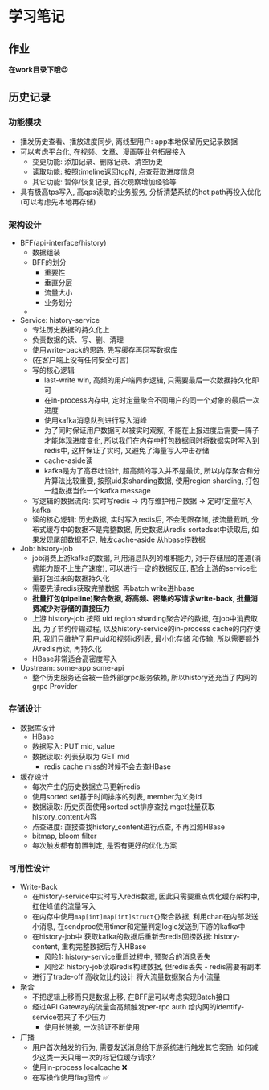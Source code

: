 # 学习笔记
## 作业
**在work目录下哦😉**
## 历史记录
### 功能模块
- 播发历史查看、播放进度同步, 离线型用户: app本地保留历史记录数据
- 可以考虑平台化, 在视频、文章、漫画等业务拓展接入
  - 变更功能: 添加记录、删除记录、清空历史
  - 读取功能: 按照timeline返回topN, 点查获取进度信息
  - 其它功能: 暂停/恢复记录, 首次观察增加经验等
- 具有极高tps写入, 高qps读取的业务服务, 分析清楚系统的hot path再投入优化 (可以考虑先本地再存储)
### 架构设计
- BFF(api-interface/history)
  - 数据组装
  - BFF的划分
    - 重要性
    - 垂直分层
    - 流量大小
    - 业务划分
  - 
- Service: history-service
  - 专注历史数据的持久化上
  - 负责数据的读、写、删、清理
  - 使用write-back的思路, 先写缓存再回写数据库
  - (在客户端上没有任何安全可言)
  - 写的核心逻辑
    - last-write win, 高频的用户端同步逻辑, 只需要最后一次数据持久化即可
    - 在in-process内存中, 定时定量聚合不同用户的同一个对象的最后一次进度
    - 使用kafka消息队列进行写入消峰
    - 为了同时保证用户数据可以被实时观察, 不能在上报进度后需要一阵子才能体现进度变化, 
      所以我们在内存中打包数据同时将数据实时写入到redis中, 这样保证了实时, 
      又避免了海量写入冲击存储
    - cache-aside读
    - kafka是为了高吞吐设计, 超高频的写入并不是最优, 所以内存聚合和分片算法比较重要, 
      按照uid来sharding数据, 使用region sharding, 打包一组数据当作一个kafka message
  - 写逻辑的数据流向: 实时写redis -> 内存维护用户数据 -> 定时/定量写入kafka
  - 读的核心逻辑: 历史数据, 实时写入redis后, 不会无限存储, 按流量截断, 分布式缓存中的数据不是完整数据,
    历史数据从redis sortedset中读取后, 如果发现尾部数据不足, 触发cache-aside 从hbase捞数据
- Job: history-job
  - job消费上游kafka的数据, 利用消息队列的堆积能力, 
    对于存储层的差速(消费能力跟不上生产速度), 可以进行一定的数据反压, 
    配合上游的service批量打包过来的数据持久化
  - 需要先读redis获取完整数据, 再batch write进hbase
  - **批量打包(pipeline)聚合数据, 将高频、密集的写请求write-back, 批量消费减少对存储的直接压力**
  - 上游 history-job 按照 uid region sharding聚合好的数据, 在job中消费取出, 为了节约传输过程, 
    以及history-service的in-process cache的内存使用, 我们只维护了用户uid和视频id列表, 最小化存储
    和传输, 所以需要额外从redis再读, 再持久化
  - HBase非常适合高密度写入
- Upstream: some-app some-api
  - 整个历史服务还会被一些外部grpc服务依赖, 所以history还充当了内网的grpc Provider
    
### 存储设计
- 数据库设计
  - HBase
  - 数据写入: PUT mid, value
  - 数据读取: 列表获取为 GET mid
    - redis cache miss的时候不会去查HBase
- 缓存设计
  - 每次产生的历史数据立马更新redis
  - 使用sorted set基于时间排序的列表, member为义务id
  - 数据读取: 历史页面使用sorted set排序查找 mget批量获取history_content内容
  - 点查进度: 直接查找history_content进行点查, 不再回源HBase
  - bitmap, bloom filter
  - 每次触发都有前置判定, 是否有更好的优化方案

### 可用性设计
- Write-Back
  - 在history-service中实时写入redis数据, 因此只需要重点优化缓存架构中, 扛住峰值的流量写入
  - 在内存中使用```map[int]map[int]struct{}```聚合数据, 利用chan在内部发送小消息, 
    在sendproc使用timer和定量判定logic发送到下游的kafka中
  - 在history-job中 获取kafka的数据后重新去redis回捞数据: history-content, 
    重构完整数据后存入HBase
    - 风险1: history-service重启过程中, 预聚合的消息丢失
    - 风险2: history-job读取redis构建数据, 但redis丢失 - redis需要有副本
  - 进行了trade-off 高收敛比的设计 将大流量数据聚合为小流量
- 聚合
  - 不把逻辑上移而只是数据上移, 在BFF层可以考虑实现Batch接口
  - 经过API Gateway的流量会高频触发per-rpc auth 给内网的identify-service带来了不少压力
    - 使用长链接, 一次验证不断使用
- 广播
  - 用户首次触发的行为, 需要发送消息给下游系统进行触发其它奖励, 如何减少这类一天只用一次的标记位缓存请求?
  - 使用in-process localcache ❌
  - 在写操作使用flag回传 ✅